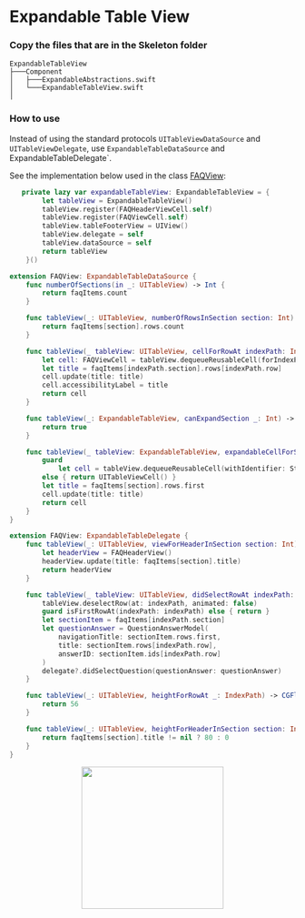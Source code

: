 # Expandable Table View


### Copy the files that are in the Skeleton folder

```
ExpandableTableView    
├───Component
│   ├───ExpandableAbstractions.swift
│   └───ExpandableTableView.swift
│
```

### How to use

Instead of using the standard protocols `UITableViewDataSource` and `UITableViewDelegate`, use `ExpandableTableDataSource` and
ExpandableTableDelegate`.

See the implementation below used in the class [FAQView](https://github.com/lucabelezal/ExpandableTableView/blob/master/ExpandableTableView/Example/View/FAQView.swift):

```swift
   private lazy var expandableTableView: ExpandableTableView = {
        let tableView = ExpandableTableView()
        tableView.register(FAQHeaderViewCell.self)
        tableView.register(FAQViewCell.self)
        tableView.tableFooterView = UIView()
        tableView.delegate = self
        tableView.dataSource = self
        return tableView
    }()
```

```swift
extension FAQView: ExpandableTableDataSource {
    func numberOfSections(in _: UITableView) -> Int {
        return faqItems.count
    }

    func tableView(_: UITableView, numberOfRowsInSection section: Int) -> Int {
        return faqItems[section].rows.count
    }

    func tableView(_ tableView: UITableView, cellForRowAt indexPath: IndexPath) -> UITableViewCell {
        let cell: FAQViewCell = tableView.dequeueReusableCell(forIndexPath: indexPath)
        let title = faqItems[indexPath.section].rows[indexPath.row]
        cell.update(title: title)
        cell.accessibilityLabel = title
        return cell
    }

    func tableView(_: ExpandableTableView, canExpandSection _: Int) -> Bool {
        return true
    }

    func tableView(_ tableView: ExpandableTableView, expandableCellForSection section: Int) -> UITableViewCell {
        guard
            let cell = tableView.dequeueReusableCell(withIdentifier: String(describing: FAQHeaderViewCell.self)) as? FAQHeaderViewCell
        else { return UITableViewCell() }
        let title = faqItems[section].rows.first
        cell.update(title: title)
        return cell
    }
}

extension FAQView: ExpandableTableDelegate {
    func tableView(_: UITableView, viewForHeaderInSection section: Int) -> UIView? {
        let headerView = FAQHeaderView()
        headerView.update(title: faqItems[section].title)
        return headerView
    }

    func tableView(_ tableView: UITableView, didSelectRowAt indexPath: IndexPath) {
        tableView.deselectRow(at: indexPath, animated: false)
        guard isFirstRowAt(indexPath: indexPath) else { return }
        let sectionItem = faqItems[indexPath.section]
        let questionAnswer = QuestionAnswerModel(
            navigationTitle: sectionItem.rows.first,
            title: sectionItem.rows[indexPath.row],
            answerID: sectionItem.ids[indexPath.row]
        )
        delegate?.didSelectQuestion(questionAnswer: questionAnswer)
    }

    func tableView(_: UITableView, heightForRowAt _: IndexPath) -> CGFloat {
        return 56
    }

    func tableView(_: UITableView, heightForHeaderInSection section: Int) -> CGFloat {
        return faqItems[section].title != nil ? 80 : 0
    }
}
```

<p align="center">
  <img src="https://github.com/lucabelezal/ExpandableTableView/blob/master/gif/example.gif" width="250" />
</p>
